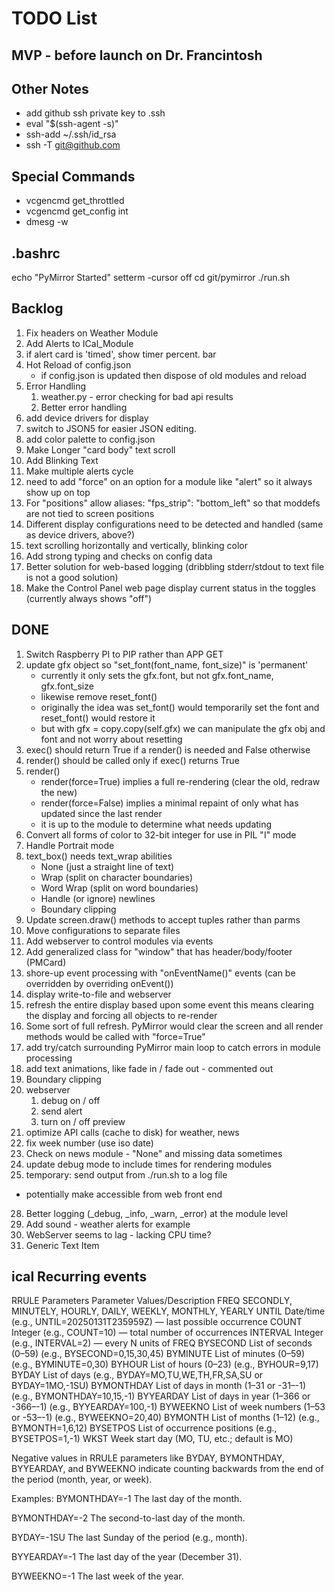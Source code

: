 # TODO List

## MVP - before launch on Dr. Francintosh

## Other Notes

- add github ssh private key to .ssh
- eval "$(ssh-agent -s)"
- ssh-add ~/.ssh/id_rsa
- ssh -T git@github.com

## Special Commands
- vcgencmd get_throttled
- vcgencmd get_config int
- dmesg -w

## .bashrc
echo "PyMirror Started"
setterm -cursor off 
cd git/pymirror
./run.sh

## Backlog

1. Fix headers on Weather Module
1. Add Alerts to ICal_Module
8. if alert card is 'timed', show timer percent. bar
6. Hot Reload of config.json
    - if config.json is updated then dispose of old modules and reload
1. Error Handling
    1. weather.py - error checking for bad api results
    1. Better error handling
17. add device drivers for display
18. switch to JSON5 for easier JSON editing.
19. add color palette to config.json
20. Make Longer "card body" text scroll
21. Add Blinking Text
22. Make multiple alerts cycle
23. need to add "force" on an option for a module like "alert" so it always show up on top
24. For "positions" allow aliases: "fps_strip": "bottom_left" so that moddefs are not tied to screen positions
25. Different display configurations need to be detected and handled (same as device drivers, above?)
26. text scrolling horizontally and vertically, blinking color
27. Add strong typing and checks on config data
30. Better solution for web-based logging (dribbling stderr/stdout to text file is not a good solution)
31. Make the Control Panel web page display current status in the toggles (currently always shows "off")

## DONE

1. Switch Raspberry PI to PIP rather than APP GET
1. update gfx object so "set_font(font_name, font_size)" is 'permanent'
    - currently it only sets the gfx.font, but not gfx.font_name, gfx.font_size
    - likewise remove reset_font()
    - originally the idea was set_font() would temporarily set the font and reset_font() would restore it
    - but with gfx = copy.copy(self.gfx) we can manipulate the gfx obj and font and not worry about resetting
3. exec() should return True if a render() is needed and False otherwise
4. render() should be called only if exec() returns True
5. render()
    - render(force=True) implies a full re-rendering (clear the old, redraw the new)
    - render(force=False) implies a minimal repaint of only what has updated since the last render
    - it is up to the module to determine what needs updating
8. Convert all forms of color to 32-bit integer for use in PIL "I" mode
9. Handle Portrait mode
11. text_box() needs text_wrap abilities
    - None (just a straight line of text)
    - Wrap (split on character boundaries)
    - Word Wrap (split on word boundaries)
    - Handle (or ignore) newlines
    - Boundary clipping
13. Update screen.draw() methods to accept tuples rather than parms
14. Move configurations to separate files
15. Add webserver to control modules via events
14. Add generalized class for "window" that has header/body/footer (PMCard)
16. shore-up event processing with "onEventName()" events (can be overridden by overriding onEvent())
17.  display write-to-file and webserver
2. refresh the entire display based upon some event
     this means clearing the display and forcing all objects to re-render
7. Some sort of full refresh. PyMirror would clear the screen and all render methods would be called with "force=True"
1. add try/catch surrounding PyMirror main loop to catch errors in module processing
20. add text animations, like fade in / fade out - commented out
12. Boundary clipping
2. webserver
    1. debug on / off
    2. send alert
    3. turn on / off preview
10. optimize API calls (cache to disk) for weather, news
1. fix week number (use iso date)
7. Check on news module - "None" and missing data sometimes
7. update debug mode to include times for rendering modules
8. temporary: send output from ./run.sh to a log file 
- potentially make accessible from web front end
28. Better logging (_debug, _info, _warn, _error) at the module level
29. Add sound - weather alerts for example
6. WebServer seems to lag - lacking CPU time?
7. Generic Text Item

## ical Recurring events

RRULE Parameters
Parameter	Values/Description
FREQ	SECONDLY, MINUTELY, HOURLY, DAILY, WEEKLY, MONTHLY, YEARLY
UNTIL	Date/time (e.g., UNTIL=20250131T235959Z) — last possible occurrence
COUNT	Integer (e.g., COUNT=10) — total number of occurrences
INTERVAL	Integer (e.g., INTERVAL=2) — every N units of FREQ
BYSECOND	List of seconds (0–59) (e.g., BYSECOND=0,15,30,45)
BYMINUTE	List of minutes (0–59) (e.g., BYMINUTE=0,30)
BYHOUR	List of hours (0–23) (e.g., BYHOUR=9,17)
BYDAY	List of days (e.g., BYDAY=MO,TU,WE,TH,FR,SA,SU or BYDAY=1MO,-1SU)
BYMONTHDAY	List of days in month (1–31 or -31–-1) (e.g., BYMONTHDAY=10,15,-1)
BYYEARDAY	List of days in year (1–366 or -366–-1) (e.g., BYYEARDAY=100,-1)
BYWEEKNO	List of week numbers (1–53 or -53–-1) (e.g., BYWEEKNO=20,40)
BYMONTH	List of months (1–12) (e.g., BYMONTH=1,6,12)
BYSETPOS	List of occurrence positions (e.g., BYSETPOS=1,-1)
WKST	Week start day (MO, TU, etc.; default is MO)

Negative values in RRULE parameters like BYDAY, BYMONTHDAY, BYYEARDAY, and BYWEEKNO indicate counting backwards from the end of the period (month, year, or week).

Examples:
BYMONTHDAY=-1
The last day of the month.

BYMONTHDAY=-2
The second-to-last day of the month.

BYDAY=-1SU
The last Sunday of the period (e.g., month).

BYYEARDAY=-1
The last day of the year (December 31).

BYWEEKNO=-1
The last week of the year.

